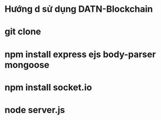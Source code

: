# Hướng d sử dụng DATN-Blockchain
# git clone
# npm install express ejs body-parser mongoose
# npm install socket.io
# node server.js
